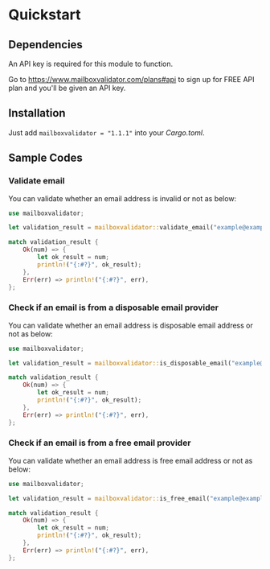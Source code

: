 # Quickstart

## Dependencies

An API key is required for this module to function.

Go to https://www.mailboxvalidator.com/plans#api to sign up for FREE API plan and you'll be given an API key.

## Installation

Just add `mailboxvalidator = "1.1.1"` into your *Cargo.toml*.

## Sample Codes

### Validate email

You can validate whether an email address is invalid or not as below:

```rust
use mailboxvalidator;

let validation_result = mailboxvalidator::validate_email("example@example.com",PASTE_API_KEY_HERE);

match validation_result {
    Ok(num) => {
        let ok_result = num;
        println!("{:#?}", ok_result);
    },
    Err(err) => println!("{:#?}", err),
};
```

### Check if an email is from a disposable email provider

You can validate whether an email address is disposable email address or not as below:

```rust
use mailboxvalidator;

let validation_result = mailboxvalidator::is_disposable_email("example@example.com",PASTE_API_KEY_HERE);

match validation_result {
    Ok(num) => {
        let ok_result = num;
        println!("{:#?}", ok_result);
    },
    Err(err) => println!("{:#?}", err),
};
```

### Check if an email is from a free email provider

You can validate whether an email address is free email address or not as below:

```rust
use mailboxvalidator;

let validation_result = mailboxvalidator::is_free_email("example@example.com",PASTE_API_KEY_HERE);

match validation_result {
    Ok(num) => {
        let ok_result = num;
        println!("{:#?}", ok_result);
    },
    Err(err) => println!("{:#?}", err),
};
```
